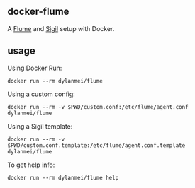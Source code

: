 docker-flume
------------

A [Flume](https://flume.apache.org) and [Sigil](http://github.com/gliderlabs/sigil) setup with Docker.

## usage

Using Docker Run:

```
docker run --rm dylanmei/flume
```

Using a custom config:

```
docker run --rm -v $PWD/custom.conf:/etc/flume/agent.conf dylanmei/flume
```

Using a Sigil template:

```
docker run --rm -v $PWD/custom.conf.template:/etc/flume/agent.conf.template dylanmei/flume
```

To get help info:

```
docker run --rm dylanmei/flume help
```

